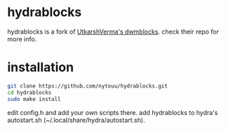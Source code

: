 # hydrablocks

hydrablocks is a fork of [UtkarshVerma's dwmblocks](https://github.com/UtkarshVerma/dwmblocks/).
check their repo for more info.

# installation
```sh
git clone https://github.com/nytouu/hydrablocks.git
cd hydrablocks
sudo make install
```

edit config.h and add your own scripts there.
add hydrablocks to hydra's autostart.sh (~/.local/share/hydra/autostart.sh).
